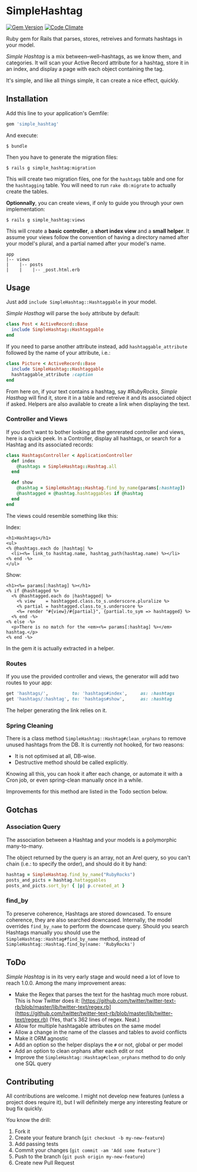 # SimpleHashtag

[![Gem Version](https://badge.fury.io/rb/simple_hashtag.png)](http://badge.fury.io/rb/simple_hashtag)
[![Code Climate](https://codeclimate.com/github/ralovely/simple_hashtag.png)](https://codeclimate.com/github/ralovely/simple_hashtag)

Ruby gem for Rails that parses, stores, retreives and formats hashtags in your model.

_Simple Hashtag_ is a mix between–well–hashtags, as we know them, and categories.
It will scan your Active Record attribute for a hashtag, store it in an index, and display a page with each object containing the tag.

It's simple, and like all things simple, it can create a nice effect, quickly.

## Installation

Add this line to your application's Gemfile:
```ruby
gem 'simple_hashtag'
```

And execute:
```shell
$ bundle
```

Then you have to generate the migration files:
```shell
$ rails g simple_hashtag:migration
```

This will create two migration files, one for the `hashtags` table and one for the `hashtagging` table.
You will need to run `rake db:migrate` to actually create the tables.

__Optionnally__, you can create views,
if only to guide you through your own implementation:
```shell
$ rails g simple_hashtag:views
```

This will create a __basic controller__, a __short index view__ and a __small helper__.
It assume your views follow the convention of having a directory named after your model's plural, and a partial named after your model's name.
```
app
|-- views
|    |-- posts
|    |    |-- _post.html.erb
```


## Usage

Just add `include SimpleHashtag::Hashtaggable` in your model.

_Simple Hasthag_ will parse the `body` attribute by default:

```ruby
class Post < ActiveRecord::Base
  include SimpleHashtag::Hashtaggable
end
```


If you need to parse another attribute instead,
add `hashtaggable_attribute` followed by the name of your attribute, i.e.:
```ruby
class Picture < ActiveRecord::Base
  include SimpleHashtag::Hashtaggable
  hashtaggable_attribute :caption
end
```

From here on, if your text contains a hashtag, say _#RubyRocks_,
_Simple Hasthag_ will find it, store it in a table and retreive it and its associated object if asked.
Helpers are also available to create a link when displaying the text.

### Controller and Views
If you don't want to bother looking at the genrerated controller and views, here is a quick peek.
In a Controller, display all hashtags, or search for a Hashtag and its associated records:
```ruby
class HashtagsController < ApplicationController
  def index
    @hashtags = SimpleHashtag::Hashtag.all
  end

  def show
    @hashtag = SimpleHashtag::Hashtag.find_by_name(params[:hashtag])
    @hashtagged = @hashtag.hashtaggables if @hashtag
  end
end
```

The views could resemble something like this:

Index:
```erb
<h1>Hashtags</h1>
<ul>
<% @hashtags.each do |hashtag| %>
  <li><%= link_to hashtag.name, hashtag_path(hashtag.name) %></li>
<% end -%>
</ul>
```

Show:
```erb
<h1><%= params[:hashtag] %></h1>
<% if @hashtagged %>
  <% @hashtagged.each do |hashtagged| %>
    <% view    = hashtagged.class.to_s.underscore.pluralize %>
    <% partial = hashtagged.class.to_s.underscore %>
    <%= render "#{view}/#{partial}", {partial.to_sym => hashtagged} %>
  <% end -%>
<% else -%>
  <p>There is no match for the <em><%= params[:hashtag] %></em> hashtag.</p>
<% end -%>
```
In the gem it is actually extracted in a helper.


### Routes

If you use the provided controller and views, the generator will add two routes to your app:
```ruby
get 'hashtags/',         to: 'hashtags#index',     as: :hashtags
get 'hashtags/:hashtag', to: 'hashtags#show',      as: :hashtag
```

The helper generating the link relies on it.



### Spring Cleaning
There is a class method `SimpleHashtag::Hashtag#clean_orphans` to remove unused hashtags from the DB.
It is currently not hooked, for two reasons:
- It is not optimised at all, DB-wise.
- Destructive method should be called explicitly.

Knowing all this, you can hook it after each change, or automate it with a Cron job, or even spring-clean manually once in a while.

Improvements for this method are listed in the Todo section below.


## Gotchas
### Association Query
The association between a Hashtag and your models is a polymorphic many-to-many.

The object returned by the query is an array, not an Arel query, so you can't chain (i.e.: to specify the order), and should do it by hand:

```ruby
hashtag = SimpleHashtag.find_by_name("RubyRocks")
posts_and_picts = hashtag.hattaggables
posts_and_picts.sort_by! { |p| p.created_at }
```

### find_by

To preserve coherence, Hashtags are stored downcased.
To ensure coherence, they are also searched downcased.
Internally, the model overrides `find_by_name` to perform the downcase query.
Should you search Hashtags manually you should use the `SimpleHashtag::Hashtag#find_by_name` method, instead of `SimpleHashtag::Hashtag.find_by(name: 'RubyRocks')`


## ToDo

_Simple Hashtag_ is in its very early stage and would need a lot of love to reach 1.0.0.
Among the many improvement areas:

- Make the Regex that parses the text for the hashtag much more robust.
  This is how Twitter does it:
  [https://github.com/twitter/twitter-text-rb/blob/master/lib/twitter-text/regex.rb](https://github.com/twitter/twitter-text-rb/blob/master/lib/twitter-text/regex.rb)
  (Yes, that's 362 lines of regex. Neat.)
- Allow for multiple hashtagable attributes on the same model
- Allow a change in the name of the classes and tables to avoid conflicts
- Make it ORM agnostic
- Add an option so the helper displays the `#` or not, global or per model
- Add an option to clean orphans after each edit or not
- Improve the `SimpleHashtag::Hashtag#clean_orphans` method to do only one SQL query

## Contributing

All contributions are welcome.
I might not develop new features (unless a project does require it),
but I will definitely merge any interesting feature or bug fix quickly.

You know the drill:

1. Fork it
2. Create your feature branch (`git checkout -b my-new-feature`)
3. Add passing tests
4. Commit your changes (`git commit -am 'Add some feature'`)
5. Push to the branch (`git push origin my-new-feature`)
6. Create new Pull Request
